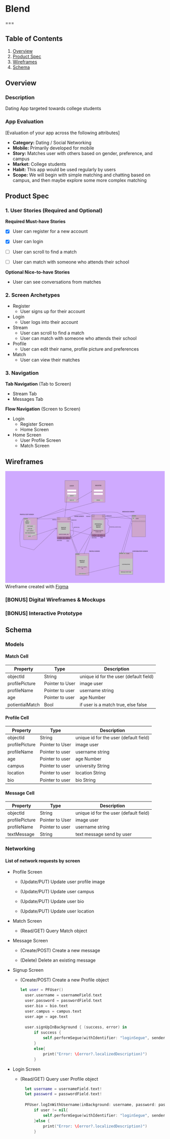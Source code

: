 # Blend
===

## Table of Contents
1. [Overview](#Overview)
1. [Product Spec](#Product-Spec)
1. [Wireframes](#Wireframes)
2. [Schema](#Schema)

## Overview
### Description
Dating App targeted towards college students

### App Evaluation
[Evaluation of your app across the following attributes]
- **Category:** Dating / Social Networking
- **Mobile:** Primarily developed for mobile
- **Story:** Matches user with others based on gender, preference, and campus
- **Market:** College students
- **Habit:** This app would be used regularly by users
- **Scope:** We will begin with simple matching and chatting based on campus, and then maybe explore some more complex matching

## Product Spec

### 1. User Stories (Required and Optional)

**Required Must-have Stories**
- [x] User can register for a new account
- [x] User can login
- [ ] User can scroll to find a match
- [ ] User can match with someone who attends their school


**Optional Nice-to-have Stories**

* User can see conversations from matches

### 2. Screen Archetypes

* Register
   * User signs up for their account
* Login
   * User logs into their account
* Stream
   * User can scroll to find a match
   * User can match with someone who attends their school
* Profile
   * User can edit their name, profile picture and preferences
* Match
   * User can view their matches

### 3. Navigation

**Tab Navigation** (Tab to Screen)

* Stream Tab
* Messages Tab

**Flow Navigation** (Screen to Screen)

* Login
   * Register Screen
   * Home Screen
* Home Screen
   * User Profile Screen
   * Match Screen

## Wireframes
![Screenshot](Wireframe.png)
Wireframe created with [Figma](https://www.figma.com/)

### [BONUS] Digital Wireframes & Mockups

### [BONUS] Interactive Prototype

## Schema 
<!-- [This section will be completed in Unit 9] -->

### Models

#### Match Cell

   | Property      | Type     | Description |
   | ------------- | -------- | ------------|
   | objectId      | String   | unique id for the user (default field) |
   | profilePicture| Pointer to User| image user |
   | profileName   | Pointer to user| username string|
   | age           | Pointer to user| age Number |
   | potientialMatch|Bool     | if user is a match true, else false|

#### Profile Cell

   | Property      | Type     | Description |
   | ------------- | -------- | ------------|
   | objectId      | String   | unique id for the user (default field) |
   | profilePicture| Pointer to User| image user |
   | profileName   | Pointer to user| username string|
   | age           | Pointer to user| age Number |
   | campus        | Pointer to user| university String|
   | location      | Pointer to user| location String|
   | bio           | Pointer to user| bio String|

#### Message Cell
   | Property      | Type     | Description |
   | ------------- | -------- | ------------|
   | objectId      | String   | unique id for the user (default field) |
   | profilePicture| Pointer to User| image user |
   | profileName   | Pointer to user| username string|
   | textMessage   | String         | text message send by user|



### Networking

#### List of network requests by screen

- Profile Screen

  - (Update/PUT) Update user profile image

  - (Update/PUT) Update user campus

  - (Update/PUT) Update user bio

  - (Update/PUT) Update user location

- Match Screen

  - (Read/GET) Query Match object

- Message Screen

  - (Create/POST) Create a new message

  - (Delete) Delete an existing message

- Signup Screen
      
  - (Create/POST) Create a new Profile object

     ```swift
     let user = PFUser()
       user.username = usernameField.text
       user.password = passwordField.text
       user.bio = bio.text
       user.campus = campus.text
       user.age = age.text
       
       user.signUpInBackground { (success, error) in
           if success {
               self.performSegue(withIdentifier: "loginSegue", sender: nil)
           }
           else{
               print("Error: \(error?.localizedDescription)")
           }
     ```

- Login Screen
   
  - (Read/GET) Query user Profile object

     ```swift
       let username = usernameField.text!
       let password = passwordField.text!
       
       PFUser.logInWithUsername(inBackground: username, password: password) { (user, error) in    
           if user != nil{
               self.performSegue(withIdentifier: "loginSegue", sender: nil)
           }else {
               print("Error: \(error?.localizedDescription)")
           }
     ```




<!-- - [Create basic snippets for each Parse network request]
- [OPTIONAL: List endpoints if using existing API such as Yelp] -->
